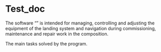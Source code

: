# Test_doc

The software “<ph keyref="software_name"/>” is intended for managing, controlling and adjusting the equipment of the landing system and navigation during commissioning, maintenance and repair work in the composition.



The main tasks solved by the program.
